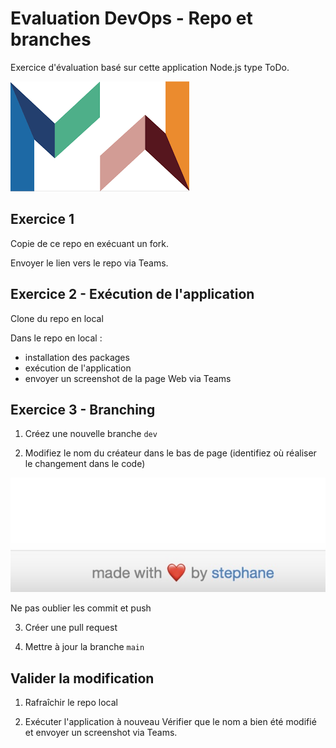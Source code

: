 # Evaluation DevOps - Repo et branches

Exercice d'évaluation basé sur cette application Node.js type ToDo.

![mewo](public/icons/mewo.png)

## Exercice 1

Copie de ce repo en exécuant un fork.

Envoyer le lien vers le repo via Teams.

## Exercice 2 - Exécution de l'application

Clone du repo en local

Dans le repo en local :
- installation des packages
- exécution de l'application
- envoyer un screenshot de la page Web via Teams

## Exercice 3 - Branching

1. Créez une nouvelle branche `dev`

2. Modifiez le nom du créateur dans le bas de page (identifiez où réaliser le changement dans le code)

![createur](images/createur.jpg)

Ne pas oublier les commit et push

3. Créer une pull request

4. Mettre à jour la branche `main`

## Valider la modification 

1. Rafraîchir le repo local

2. Exécuter l'application à nouveau
Vérifier que le nom a bien été modifié et envoyer un screenshot via Teams.